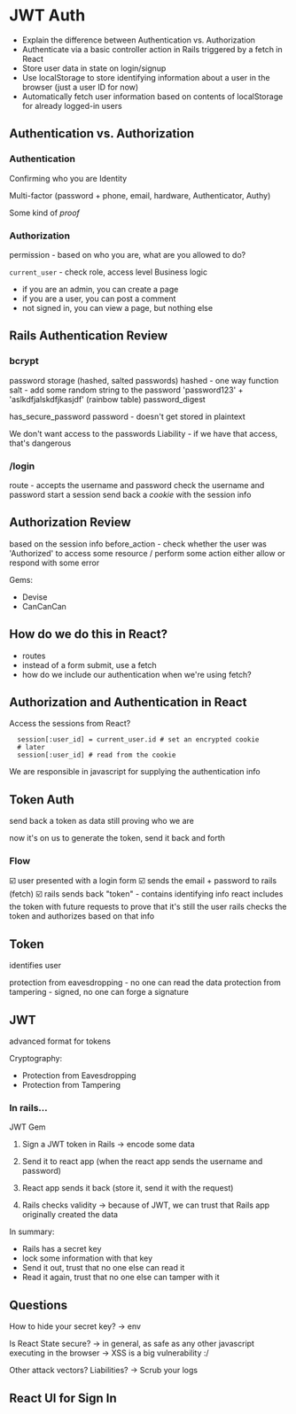 # JWT Auth

- Explain the difference between Authentication vs. Authorization
- Authenticate via a basic controller action in Rails triggered by a fetch in React
- Store user data in state on login/signup
- Use localStorage to store identifying information about a user in the browser (just a user ID for now)
- Automatically fetch user information based on contents of localStorage for already logged-in users

## Authentication vs. Authorization


### Authentication
Confirming who you are
Identity

Multi-factor (password + phone, email, hardware, Authenticator, Authy)

Some kind of _proof_

### Authorization
permission - based on who you are, what are you allowed to do?

`current_user` - check role, access level
Business logic
 - if you are an admin, you can create a page
 - if you are a user, you can post a comment
 - not signed in, you can view a page, but nothing else


## Rails Authentication Review
### bcrypt
password storage (hashed, salted passwords)
  hashed - one way function
  salt - add some random string to the password 'password123' + 'aslkdfjalskdfjkasjdf'
  (rainbow table)
password_digest

has_secure_password
  password - doesn't get stored in plaintext

We don't want access to the passwords
Liability - if we have that access, that's dangerous

### /login
route - accepts the username and password
  check the username and password
start a session
send back a _cookie_ with the session info

## Authorization Review
based on the session info
before_action - check whether the user was 'Authorized' to access some resource / perform some action
either allow or respond with some error

Gems:
- Devise
- CanCanCan

## How do we do this in React?
- routes
- instead of a form submit, use a fetch
- how do we include our authentication when we're using fetch?

## Authorization and Authentication in React
Access the sessions from React?

```rails
  session[:user_id] = current_user.id # set an encrypted cookie
  # later
  session[:user_id] # read from the cookie
```

We are responsible in javascript for supplying the authentication info

## Token Auth
send back a token as data
still proving who we are

now it's on us to generate the token, send it back and forth

### Flow
☑️ user presented with a login form
☑️ sends the email + password to rails (fetch)
☑️ rails sends back "token" - contains identifying info
react includes the token with future requests to prove that it's still the user
rails checks the token and authorizes based on that info

## Token
identifies user

protection from eavesdropping - no one can read the data
protection from tampering - signed, no one can forge a signature

## JWT
advanced format for tokens

Cryptography:
- Protection from Eavesdropping
- Protection from Tampering

### In rails...
JWT Gem
1. Sign a JWT token in Rails
-> encode some data

2. Send it to react app (when the react app sends the username and password)
3. React app sends it back (store it, send it with the request)
4. Rails checks validity
-> because of JWT, we can trust that Rails app originally created the data

In summary:
- Rails has a secret key
- lock some information with that key
- Send it out, trust that no one else can read it
- Read it again, trust that no one else can tamper with it

## Questions
How to hide your secret key?
-> env

Is React State secure?
-> in general, as safe as any other javascript executing in the browser
-> XSS is a big vulnerability :/

Other attack vectors? Liabilities?
-> Scrub your logs

## React UI for Sign In
